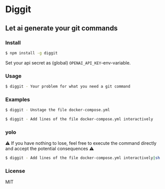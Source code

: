 # Diggit
## Let ai generate your git commands

### Install

```sh
$ npm install -g diggit
```

Set your api secret as (global) `OPENAI_API_KEY`-env-variable.

### Usage

```sh
$ diggit - Your problem for what you need a git command
```

### Examples

```sh
$ diggit - Unstage the file docker-compose.yml
```

```sh
$ diggit - Add lines of the file docker-compose.yml interactively
```

### yolo

⚠️ If you have nothing to lose, feel free to execute the command directly and accept the potential consequences ⚠️

```sh
$ diggit - Add lines of the file docker-compose.yml interactively|sh
```

### License

MIT
